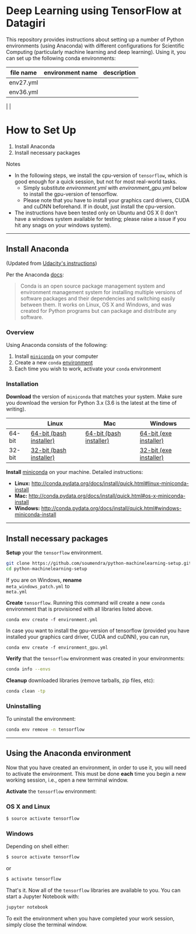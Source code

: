 # Deep Learning using TensorFlow at Datagiri

This repository provides instructions about setting up a number of Python environments (using Anaconda) with different configurations for Scientific Computing (particularly machine learning and deep learning). Using it, you can set up the following conda environments:

| file name | environment name | description |
|-----------|------------------|-------------|
| env27.yml
| env36.yml
| 
| 

# How to Set Up

1. Install Anaconda
2. Install necessary packages

Notes
* In the following steps, we install the cpu-version of `tensorflow`, which is good enough for a quick session, but not for most real-world tasks.
    - Simply substitute *environment.yml* with *environment_gpu.yml* below to install the gpu-version of tensorflow.
    - Please note that you have to install your graphics card drivers, CUDA and cuDNN beforehand. If in doubt, just install the cpu-version.
* The instructions have been tested only on Ubuntu and OS X (I don't have a windows system available for testing; please raise a issue if you hit any snags on your windows system).

---

## Install Anaconda

(Updated from [Udacity's instructions](https://github.com/soumendra/CarND-Term1-Starter-Kit/blob/master/doc/configure_via_anaconda.md))

Per the Anaconda [docs](http://conda.pydata.org/docs):

> Conda is an open source package management system and environment management system
for installing multiple versions of software packages and their dependencies and
switching easily between them. It works on Linux, OS X and Windows, and was created
for Python programs but can package and distribute any software.

### Overview

Using Anaconda consists of the following:

1. Install [`miniconda`](http://conda.pydata.org/miniconda.html) on your computer
2. Create a new `conda` [environment](http://conda.pydata.org/docs/using/envs.html)
3. Each time you wish to work, activate your `conda` environment


### Installation

**Download** the version of `miniconda` that matches your system. Make sure you download the version for Python 3.x (3.6 is the latest at the time of writing).

|        | Linux | Mac | Windows |
|--------|-------|-----|---------|
| 64-bit | [64-bit (bash installer)][lin64] | [64-bit (bash installer)][mac64] | [64-bit (exe installer)][win64]
| 32-bit | [32-bit (bash installer)][lin32] |  | [32-bit (exe installer)][win32]

[win64]: https://repo.continuum.io/miniconda/Miniconda3-latest-Windows-x86_64.exe
[win32]: https://repo.continuum.io/miniconda/Miniconda3-latest-Windows-x86.exe
[mac64]: https://repo.continuum.io/miniconda/Miniconda3-latest-MacOSX-x86_64.sh
[lin64]: https://repo.continuum.io/miniconda/Miniconda3-latest-Linux-x86_64.sh
[lin32]: https://repo.continuum.io/miniconda/Miniconda3-latest-Linux-x86.sh

**Install** [miniconda](http://conda.pydata.org/miniconda.html) on your machine. Detailed instructions:

- **Linux:** http://conda.pydata.org/docs/install/quick.html#linux-miniconda-install
- **Mac:** http://conda.pydata.org/docs/install/quick.html#os-x-miniconda-install
- **Windows:** http://conda.pydata.org/docs/install/quick.html#windows-miniconda-install


---

## Install necessary packages

**Setup** your the `tensorflow` environment.

```sh
git clone https://github.com/soumendra/python-machinelearning-setup.git
cd python-machinelearning-setup
```

If you are on Windows, **rename**   
`meta_windows_patch.yml` to   
`meta.yml`

**Create** `tensorflow`.  Running this command will create a new `conda` environment that is provisioned with all libraries listed above.
```
conda env create -f environment.yml
```

In case you want to install the gpu-version of tensorflow (provided you have installed your graphics card driver, CUDA and cuDNN), you can run,
```
conda env create -f environment_gpu.yml
```


**Verify** that the `tensorflow` environment was created in your environments:

```sh
conda info --envs
```

**Cleanup** downloaded libraries (remove tarballs, zip files, etc):

```sh
conda clean -tp
```

### Uninstalling

To uninstall the environment:

```sh
conda env remove -n tensorflow
```

---


## Using the Anaconda environment

Now that you have created an environment, in order to use it, you will need to activate the environment. This must be done **each** time you begin a new working session, i.e., open a new terminal window.

**Activate** the `tensorflow` environment:

### OS X and Linux
```sh
$ source activate tensorflow
```

### Windows
Depending on shell either:
```sh
$ source activate tensorflow
```

or

```sh
$ activate tensorflow
```

That's it. Now all of the `tensorflow` libraries are available to you. You can start a Jupyter Notebook with:

```sh
jupyter notebook
```

To exit the environment when you have completed your work session, simply close the terminal window.
